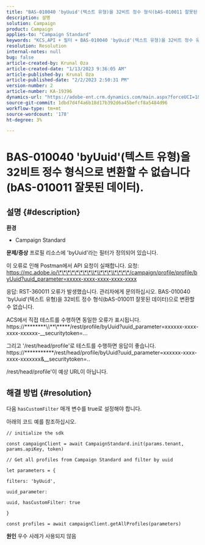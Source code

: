 ```yaml
---
title: "BAS-010040 'byUuid'(텍스트 유형)을 32비트 정수 형식(bAS-010011 잘못된 데이터)으로 변환할 수 없습니다."
description: 설명
solution: Campaign
product: Campaign
applies-to: "Campaign Standard"
keywords: "KCS,API + 필터 + BAS-010040 'byUuid'(텍스트 유형)을 32비트 정수 유형으로 변환할 수 없습니다(bAS-010011 잘못된 데이터)."
resolution: Resolution
internal-notes: null
bug: false
article-created-by: Krunal Oza
article-created-date: "1/13/2023 9:36:05 AM"
article-published-by: Krunal Oza
article-published-date: "2/2/2023 2:50:31 PM"
version-number: 2
article-number: KA-19396
dynamics-url: "https://adobe-ent.crm.dynamics.com/main.aspx?forceUCI=1&pagetype=entityrecord&etn=knowledgearticle&id=540924b2-2593-ed11-aad1-6045bd006793"
source-git-commit: 1dbd7d4f4a6b18d17b392d6a45befcf8a5484d96
workflow-type: tm+mt
source-wordcount: '178'
ht-degree: 3%

---
```


# BAS-010040 &#39;byUuid&#39;(텍스트 유형)을 32비트 정수 형식으로 변환할 수 없습니다(bAS-010011 잘못된 데이터).

## 설명 {#description}

<b>환경</b>
- Campaign Standard



<b>문제/증상</b>
프로필 리소스에 &#39;byUuid&#39;라는 필터가 정의되어 있습니다.

이 오류로 인해 Postman에서 API 요청이 실패합니다. 요청: https://mc.adobe.io/\*\*\*\*\*\*\*\*\\*\\*\*\*\\*\*\*\*/campaign/profile/profile/byUuid?uuid_parameter=xxxxx-xxxx-xxxx-xxxx-xxxx

응답: RST-360011 오류가 발생했습니다. 관리자에게 문의하십시오.
BAS-010040 &#39;byUuid&#39;(텍스트 유형)을 32비트 정수 형식(bAS-010011 잘못된 데이터)으로 변환할 수 없습니다.

ACS에서 직접 테스트를 수행하면 동일한 오류가 표시됩니다. https://\*\*\*\*\*\*\*\*\\*\\*\*\*\\*\*\*\*\*/rest/profile/byUuid?uuid_parameter=xxxxxx-xxxx-xxxx-xxxxxx-__securitytoken=...

그리고 &#39;/rest/head/profile&#39;로 테스트를 수행하면 응답이 좋습니다. https://\*\*\*\*\*\*\*\*\*\*\*/rest/head/profile/byUuid?uuid_parameter=xxxxxx-xxxx-xxxx-xxxxxxx&amp;__securitytoken=..

/rest/head/profile&#39;이 예상 URL이 아닙니다.


## 해결 방법 {#resolution}


다음 `hasCustomFilter` 매개 변수를 true로 설정해야 합니다.

아래의 코드 예를 참조하십시오.




```
// initialize the sdk
```




`const campaignClient = await CampaignStandard.init(params.tenant, params.apiKey, token)`

`// Get all profiles from Campaign Standard and filter by uuid`

`let parameters = {`

`filters: 'byUuid',`

`uuid_parameter:`

`uuid, hasCustomFilter: true`

`}`

`const profiles = await campaignClient.getAllProfiles(parameters)`


<b>원인</b>
우수 사례가 사용되지 않음
